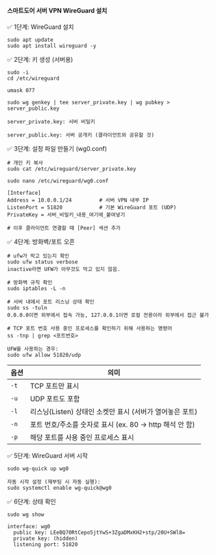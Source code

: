 #### 스마트도어 서버 VPN WireGuard 설치

✅ 1단계: WireGuard 설치
```less
sudo apt update
sudo apt install wireguard -y
```

✅ 2단계: 키 생성 (서버용)
```less
sudo -i
cd /etc/wireguard

umask 077

sudo wg genkey | tee server_private.key | wg pubkey > server_public.key
```
```less
server_private.key: 서버 비밀키

server_public.key: 서버 공개키 (클라이언트와 공유할 것)
```

✅ 3단계: 설정 파일 만들기 (wg0.conf)
```less
# 개인 키 복사
sudo cat /etc/wireguard/server_private.key

sudo nano /etc/wireguard/wg0.conf

[Interface]
Address = 10.0.0.1/24         # 서버 VPN 내부 IP
ListenPort = 51820            # 기본 WireGuard 포트 (UDP)
PrivateKey = 서버_비밀키_내용_여기에_붙여넣기

# 이후 클라이언트 연결할 때 [Peer] 섹션 추가
```


✅ 4단계: 방화벽/포트 오픈
```less
# ufw가 막고 있는지 확인
sudo ufw status verbose
inactive라면 UFW가 아무것도 막고 있지 않음.

# 방화벽 규칙 확인
sudo iptables -L -n

# 서버 내에서 포트 리스닝 상태 확인
sudo ss -tuln
0.0.0.0이면 외부에서 접속 가능, 127.0.0.1이면 로컬 전용이라 외부에서 접근 불가

# TCP 포트 번호 사용 중인 프로세스를 확인하기 위해 사용하는 명령어
ss -tnp | grep <포트번호>

UFW를 사용하는 경우:
sudo ufw allow 51820/udp
```

| 옵션   | 의미                                      |
| ---- | --------------------------------------- |
| `-t` | TCP 포트만 표시                              |
| `-u` | UDP 포트도 포함                              |
| `-l` | 리스닝(Listen) 상태인 소켓만 표시 (서버가 열어놓은 포트)    |
| `-n` | 포트 번호/주소를 숫자로 표시 (ex. 80 → http 해석 안 함) |
| `-p` | 해당 포트를 사용 중인 프로세스 표시                    |


✅ 5단계: WireGuard 서버 시작

```less
sudo wg-quick up wg0

자동 시작 설정 (재부팅 시 자동 실행):
sudo systemctl enable wg-quick@wg0
```

✅ 6단계: 상태 확인
```less
sudo wg show

interface: wg0
  public key: LEeBQ70RtCepo5jtYwS+3ZgaDMxKH2+stp/20U+SWl8=
  private key: (hidden)
  listening port: 51820
```


